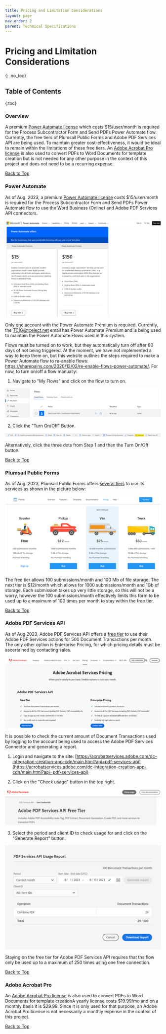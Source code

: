 ```yaml
---
title: Pricing and Limitation Considerations
layout: page
nav_order: 2
parent: Technical Specifications
---
```


# Pricing and Limitation Considerations

{: .no_toc}

## Table of Contents
{:toc}

### Overview

A premium [Power Automate license](https://powerautomate.microsoft.com/en-us/pricing/) which costs \$15/user/month is required for the Process Subcontractor Form and Send PDFs Power Automate flow. Currently, the free tiers of Plumsail Public Forms and Adobe PDF Services API are being used. To maintain greater cost-effectiveness, it would be ideal to remain within the limitations of these free tiers. An [Adobe Acrobat Pro license](https://www.adobe.com/acrobat/pricing.html) is also used to convert PDFs to Word Documents for template creation but is not needed for any other purpose in the context of this project and does not need to be a recurring expense. 

[Back to Top](#top)

### Power Automate

As of Aug. 2023, a premium [Power Automate license](https://powerautomate.microsoft.com/en-us/pricing/) costs \$15/user/month is required for the Process Subcontractor Form and Send PDFs Power Automate flow to use the Word Business (Online) and Adobe PDF Services API connectors. 

![Power Automate Pricing](/assets/images/powerAutomate/powerAutomatePricing.png)

Only one account with the Power Automate Premium is required. Currently, the TCIG@tcelect.net email has Power Automate Premium and is being used to maintain the Power Automate Flows used in this system.

Flows must be turned on to work, but they automatically turn off after 60 days of not being triggered. At the moment, we have not implemented a way to keep them on, but this website outlines the steps required to make a Power Automate flow to re-anable flows: https://sharepains.com/2020/12/02/re-enable-flows-power-automate/. For now, to turn on/off a flow manually:

1. Navigate to "My Flows" and click on the flow to turn on.

![Turn on a flow step 1](/assets/images/powerAutomate/turnOnAFlowStep1.png)

2. Click the "Turn On/Off" Button.

![Turn on a flow step 2](/assets/images/powerAutomate/turnOnAFlowStep2.png)

Alternatively, click the three dots from Step 1 and then the Turn On/Off button.

[Back to Top](#top)

### Plumsail Public Forms

As of Aug. 2023, Plumsail Public Forms offers [several tiers](https://plumsail.com/forms/store/public-forms/) to use its services as shown in the picture below:

![Plumsail Public Forms Pricing](/assets/images/plumsail/plumsailFormsPricing.png)

The free tier allows 100 submissions/month and 100 Mb of file storage. The next tier is \$12/month which allows for 1000 submissions/month and 1Gb of storage. Each submission takes up very little storage, so this will not be a worry, however the 100 submissions/month effectively limits this form to be used up to a maximum of 100 times per month to stay within the free tier. 

[Back to Top](#top)

### Adobe PDF Services API

As of Aug 2023, Adobe PDF Services API offers a [free tier](https://developer.adobe.com/document-services/pricing/main/) to use their Adobe PDF Services actions for 500 Document Transactions per month. The only other option is Enterprise Pricing, for which pricing details must be ascertained by contacting sales.

![Adobe PDF Services API Pricing](/assets/images/adobeAcrobat/adobePDFServicesAPIPricing.png)

It is possible to check the current amount of Document Transactions used by logging to the account being used to access the Adobe PDF Services Connector and generating a report.

1. Login and navigate to the site: [https://acrobatservices.adobe.com/dc-integration-creation-app-cdn/main.html?api=pdf-services-api](https://acrobatservices.adobe.com/dc-integration-creation-app-cdn/main.html?api=pdf-services-api)

2. Click on the "Check usage" button in the top right.

![Check Usage Step 1](/assets/images/adobeAcrobat/checkUsageStep1.png)

3. Select the period and client ID to check usage for and click on the "Generate Report" button.

![Check Usage Step 2](/assets/images/adobeAcrobat/checkUsageStep2.png)

Staying on the free tier for Adobe PDF Services API requires that ths flow only be used up to a maximum of 250 times using one free connection. 

[Back to Top](#top)

### Adobe Acrobat Pro

An [Adobe Acrobat Pro license](https://www.adobe.com/acrobat/pricing.html) is also used to convert PDFs to Word Documents for template creationA yearly license costs \$19.99/mo and on a monthly basis it is \$29.99. Since it is only used for that purpose, an Adobe Acrobat Pro license is not necessarily a monthly expense in the context of this project.

[Back to Top](#top)
